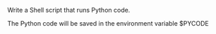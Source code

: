 Write a Shell script that runs Python code.

The Python code will be saved in the environment variable $PYCODE
